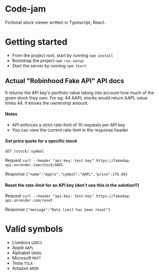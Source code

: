 # Code-jam
Fictional stock viewer written in Typescript, React. 

# Getting started
- From the project root, start by running `npm install`
- Bootstrap the project `npm run setup`
- Start the server by running `npm start`

## Actual "Robinhood Fake API" API docs

It returns the API key's portfolio value taking into account how much of the given stock they own. For eg: 44 AAPL stocks would return AAPL value times 44. It knows the ownership amount. 

#### Notes
- API enforces a strict rate-limit of 10 requests per API key
- You can view the current rate-limit in the response header

#### Get price quote for a specific stock
`GET /stock/:symbol`

Request 
`curl --header "api-key: test-key" https://fakedaq-api.onrender.com/stock/AAPL`

Response
`{"name":"Apple","symbol":"AAPL","price":176.48}`

#### Reset the rate-limit for an API key (don't use this in the solution!!)

Request
`curl --header "api-key: test-key" https://fakedaq-api.onrender.com/reset`

Response 
`{"message":"Rate limit has been reset"}`

# Valid symbols
- Livedocs `LDOCS`
- Apple `AAPL`
- Alphabet `GOOGL`
- Microsoft `MSFT`
- Tesla `TSLA`
- Amazon `AMZN`
